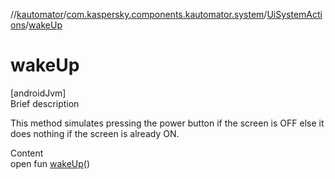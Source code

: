 //[kautomator](../../index.md)/[com.kaspersky.components.kautomator.system](../index.md)/[UiSystemActions](index.md)/[wakeUp](wake-up.md)



# wakeUp  
[androidJvm]  
Brief description  


This method simulates pressing the power button if the screen is OFF else it does nothing if the screen is already ON.

  
Content  
open fun [wakeUp](wake-up.md)()  



